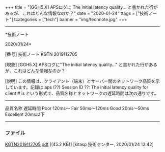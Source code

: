 ﻿+++
title = "[GGH5.X] APSログに The initial latency quality... と書かれた行があるが、これはどんな情報なのか？"
date = "2020-01-24"
ttags = ["技術ノート"]
tcategories = ["tech"]
banner = "img/technote.jpg"
+++

-----------------------------------------------------------------------------------------------------------------------------

*技術ノート

2020/01/24*


[番号]
技術ノート KGTN 2019112705

[現象]
[GGH5.X] APSログに"The initial latency quality..."
と書かれた行があるが、これはどんな情報なのか？

[説明]
この情報は、クライアント（端末）とサーバー間のネットワーク品質を示しています。記録は
aps (??) Session ID ??: The initial latency quality for client # is
という形式で、品質名称とネットワークの遅延時間は次の通りです。

  ----------- -------------
   品質名称     遅延時間
     Poor        120ms～
     Fair      50ms～120ms
     Good      20ms～50ms
   Excellent    20ms以下
  ----------- -------------


### ファイル





[KGTN2019112705.pdf](http://techreport.kitasp.net/attachments/download/4435/KGTN2019112705.pdf)
 [(45.2 KB)] [kitasp 技術センター, 2020/01/24
12:42]
